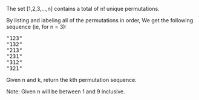 The set [1,2,3,…,n] contains a total of n! unique permutations.

By listing and labeling all of the permutations in order,
We get the following sequence (ie, for n = 3):
<pre>
"123"
"132"
"213"
"231"
"312"
"321"
</pre>
Given n and k, return the kth permutation sequence.

Note: Given n will be between 1 and 9 inclusive.
